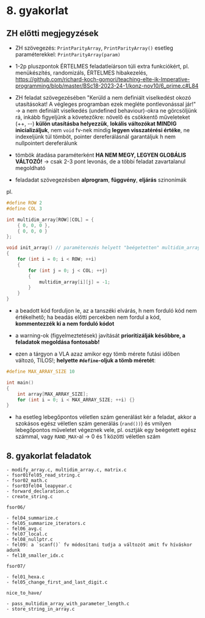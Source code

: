 # 8. gyakorlat

## ZH előtti megjegyzések

- ZH szövegezés: `PrintParityArray`, `PrintParityArray()` esetleg paraméterekkel: `PrintParityArray(param)`
- 1-2p pluszpontok ÉRTELMES feladatleíárson túli extra funkciókért, pl. menükészítés, randomizáls, ÉRTELMES hibakezelés, https://github.com/richard-koch-gomori/teaching-elte-ik-Imperative-programming/blob/master/BSc18-2023-24-1/konz-nov10/6_prime.c#L84

- ZH feladat szövegezésében "Kerüld a nem definiált viselkedést okozó utasításokat!
A végleges programban ezek megléte pontlevonással jár!" -> a nem definiált viselkedés (undefined behaviour)-okra ne görcsöljünk rá, inkább figyeljünk a követezőkre: növelő és csökkentő műveleteket (++, --) **külön utasításba helyezzük**, **lokális változókat MINDIG inicializáljuk**, nem `void` fv-nek mindig **legyen visszatérési értéke**, ne indexeljünk túl tömböt, pointer dereferálásnál garantáljuk h nem nullpointert dereferálunk

- tömbök átadása paraméterként **HA NEM MEGY, LEGYEN GLOBÁLIS VÁLTOZÓ!** -> csak 2-3 pont levonás, de a többi feladat zavartalanul megoldható

- feladadat szövegezésben **alprogram**, **függvény**, **eljárás** szinonímák

pl.

```c
#define ROW 2
#define COL 3

int multidim_array[ROW][COL] = {
    { 0, 0, 0 },
    { 0, 0, 0 }
};

void init_array() // paraméterezés helyett "beégetetten" multidim_array-t írja
{
    for (int i = 0; i < ROW; ++i)
    {
        for (int j = 0; j < COL; ++j)
        {
            multidim_array[i][j] = -1;
        }
    }
}
```

- a beadott kód forduljon le, az a tanszéki elvárás, h nem forduló kód nem értékelhető; ha beadás előtti percekben nem fordul a kód, **kommentezzék ki a nem forduló kódot**
- a warning-ok (figyelmeztetések) javítását **prioritizálják későbbre, a feladatok megoldása fontosabb!**

- ezen a tárgyon a VLA azaz amikor egy tömb mérete futási időben változó, TILOS!; **helyette `#define`-oljuk a tömb méretét**:

```c
#define MAX_ARRAY_SIZE 10

int main()
{
    int array[MAX_ARRAY_SIZE];
    for (int i = 0; i < MAX_ARRAY_SIZE; ++i) {}
}
```

- ha esetleg lebegőpontos véletlen szám generálást kér a feladat, akkor a szokásos egész véletlen szám generálás (`rand())`) és vmilyen lebegőpontos műveletet végeznek vele, pl. osztják egy beégetett egész számmal, vagy `RAND_MAX`-al -> 0 és 1 közötti véletlen szám

## 8. gyakorlat feladatok

~~~
- modify_array.c, multidim_array.c, matrix.c
- fsor01fel05_read_string.c
- fsor02_math.c
- fsor03fel04_leapyear.c
- forward_declaration.c
- create_string.c

fsor06/

- fel04_summarize.c
- fel05_summarize_iterators.c
- fel06_avg.c
- fel07_local.c
- fel08_nullptr.c
- fel09: a `scanf()` fv módosítani tudja a változót amit fv híváskor adunk
- fel10_smaller_idx.c

fsor07/

- fel01_hexa.c
- fel05_change_first_and_last_digit.c

nice_to_have/

- pass_multidim_array_with_parameter_length.c
- store_string_in_array.c
~~~

